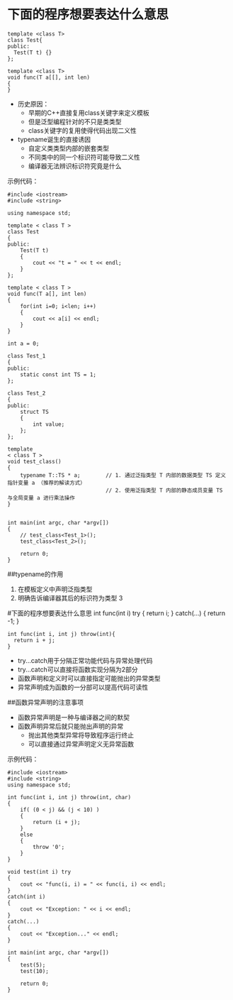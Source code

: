 # 下面的程序想要表达什么意思
    template <class T>
    class Test{
    public:
      Test(T t) {}
    };

    template <class T>
    void func(T a[[], int len)
    {
    }

* 历史原因：
  * 早期的C++直接复用class关键字来定义模板
  * 但是泛型编程针对的不只是类类型
  * class关键字的复用使得代码出现二义性
* typename诞生的直接诱因
  * 自定义类类型内部的嵌套类型
  * 不同类中的同一个标识符可能导致二义性
  * 编译器无法辨识标识符究竟是什么

示例代码：

    #include <iostream>
    #include <string>
    
    using namespace std;
    
    template < class T >
    class Test
    {
    public:
        Test(T t) 
        { 
            cout << "t = " << t << endl;
        }
    };
    
    template < class T >
    void func(T a[], int len)
    {
        for(int i=0; i<len; i++)
        {
            cout << a[i] << endl;
        }
    }
    
    int a = 0;
    
    class Test_1
    {
    public:
        static const int TS = 1;
    };
    
    class Test_2
    {
    public:
        struct TS
        {
            int value;
        };
    };
    
    template
    < class T >
    void test_class()
    {
        typename T::TS * a;        // 1. 通过泛指类型 T 内部的数据类型 TS 定义指针变量 a （推荐的解读方式）
                                   // 2. 使用泛指类型 T 内部的静态成员变量 TS 与全局变量 a 进行乘法操作
    }
    
    
    int main(int argc, char *argv[])
    {
        // test_class<Test_1>();
        test_class<Test_2>();
        
        return 0;
    }

##typename的作用
1. 在模板定义中声明泛指类型
2. 明确告诉编译器其后的标识符为类型
3


#下面的程序想要表达什么意思
    int func(int i) try {
      return i;
    } catch(...) {
      return -1;
    }

    int func(int i, int j) throw(int){
      return i + j;
    }

* try...catch用于分隔正常功能代码与异常处理代码
* try...catch可以直接将函数实现分隔为2部分
* 函数声明和定义时可以直接指定可能抛出的异常类型
* 异常声明成为函数的一分部可以提高代码可读性

##函数异常声明的注意事项
* 函数异常声明是一种与编译器之间的默契
* 函数声明异常后就只能抛出声明的异常
  * 抛出其他类型异常将导致程序运行终止
  * 可以直接通过异常声明定义无异常函数

示例代码：

    #include <iostream>
    #include <string>    
    using namespace std;
    
    int func(int i, int j) throw(int, char)
    {
        if( (0 < j) && (j < 10) )
        {
            return (i + j);
        }
        else
        {
            throw '0';
        }
    }
    
    void test(int i) try
    {
        cout << "func(i, i) = " << func(i, i) << endl;
    }
    catch(int i)
    {
        cout << "Exception: " << i << endl;
    }
    catch(...)
    {
        cout << "Exception..." << endl;
    }
      
    int main(int argc, char *argv[])
    {
        test(5);        
        test(10);
        
        return 0;
    }




